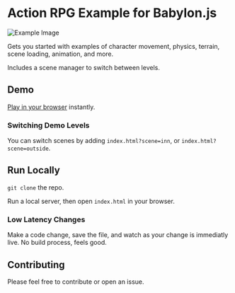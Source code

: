 # Action RPG Example for Babylon.js
![Example Image](https://i.ibb.co/D7tywtK/2024-06-2910-15-38-ezgif-com-speed.gif)

Gets you started with examples of character movement, physics, terrain, scene loading, animation, and more.

Includes a scene manager to switch between levels.


## Demo
[Play in your browser](https://www.rpgskilltreegenerator.com/RPG/index.html?scene=outdoor) instantly.

### Switching Demo Levels
You can switch scenes by adding `index.html?scene=inn`, or `index.html?scene=outside`.

## Run Locally
`git clone` the repo.

Run a local server, then open `index.html` in your browser. 

### Low Latency Changes
Make a code change, save the file, and watch as your change is immediatly live. No build process, feels good.  


## Contributing
Please feel free to contribute or open an issue.
